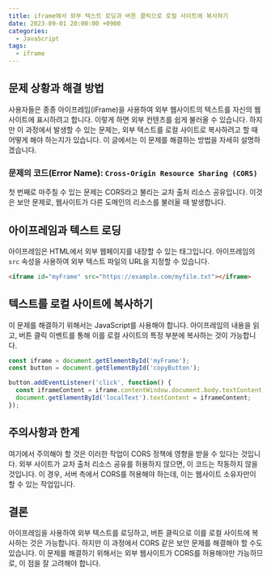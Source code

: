 ```yaml
---
title: iframe에서 외부 텍스트 로딩과 버튼 클릭으로 로컬 사이트에 복사하기
date: 2023-09-01 20:00:00 +0900
categories:
  - JavaScript
tags:
  - iframe
---
```


## 문제 상황과 해결 방법

사용자들은 종종 아이프레임(iFrame)을 사용하여 외부 웹사이트의 텍스트를 자신의 웹사이트에 표시하려고 합니다. 이렇게 하면 외부 컨텐츠를 쉽게 불러올 수 있습니다. 하지만 이 과정에서 발생할 수 있는 문제는, 외부 텍스트를 로컬 사이트로 복사하려고 할 때 어떻게 해야 하는지가 있습니다. 이 글에서는 이 문제를 해결하는 방법을 자세히 설명하겠습니다.

### 문제의 코드(Error Name): `Cross-Origin Resource Sharing (CORS)`

첫 번째로 마주칠 수 있는 문제는 CORS라고 불리는 교차 출처 리소스 공유입니다. 이것은 보안 문제로, 웹사이트가 다른 도메인의 리소스를 불러올 때 발생합니다.

## 아이프레임과 텍스트 로딩

아이프레임은 HTML에서 외부 웹페이지를 내장할 수 있는 태그입니다. 아이프레임의 `src` 속성을 사용하여 외부 텍스트 파일의 URL을 지정할 수 있습니다. 

```html
<iframe id="myFrame" src="https://example.com/myfile.txt"></iframe>
```

## 텍스트를 로컬 사이트에 복사하기

이 문제를 해결하기 위해서는 JavaScript를 사용해야 합니다. 아이프레임의 내용을 읽고, 버튼 클릭 이벤트를 통해 이를 로컬 사이트의 특정 부분에 복사하는 것이 가능합니다. 

```javascript
const iframe = document.getElementById('myFrame');
const button = document.getElementById('copyButton');

button.addEventListener('click', function() {
  const iframeContent = iframe.contentWindow.document.body.textContent;
  document.getElementById('localText').textContent = iframeContent;
});
```

## 주의사항과 한계

여기에서 주의해야 할 것은 이러한 작업이 CORS 정책에 영향을 받을 수 있다는 것입니다. 외부 사이트가 교차 출처 리소스 공유를 허용하지 않으면, 이 코드는 작동하지 않을 것입니다. 이 경우, 서버 측에서 CORS를 허용해야 하는데, 이는 웹사이트 소유자만이 할 수 있는 작업입니다.

## 결론

아이프레임을 사용하여 외부 텍스트를 로딩하고, 버튼 클릭으로 이를 로컬 사이트에 복사하는 것은 가능합니다. 하지만 이 과정에서 CORS 같은 보안 문제를 해결해야 할 수도 있습니다. 이 문제를 해결하기 위해서는 외부 웹사이트가 CORS를 허용해야만 가능하므로, 이 점을 잘 고려해야 합니다.